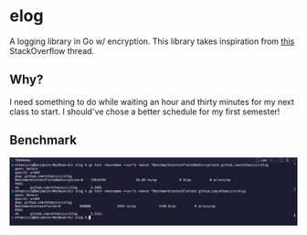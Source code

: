 # elog
A logging library in Go w/ encryption. This library takes inspiration from [this](https://stackoverflow.com/questions/629755/creating-an-encrypted-log-file) StackOverflow thread.

## Why?
I need something to do while waiting an hour and thirty minutes for my next class to start. I should've chose a better schedule for my first semester!

## Benchmark
![benchmark_image](images/benchmark.png)
